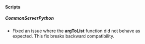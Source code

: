 
#### Scripts
##### __CommonServerPython__
- Fixed an issue where the **argToList** function did not behave as expected. This fix breaks backward compatibility.
